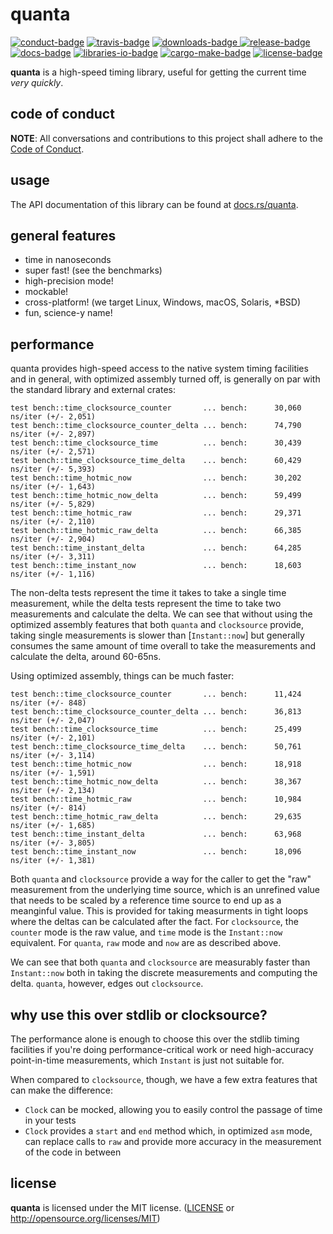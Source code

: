 # quanta

[![conduct-badge][]][conduct] [![travis-badge][]][travis] [![downloads-badge][] ![release-badge][]][crate] [![docs-badge][]][docs] [![libraries-io-badge][]][libraries-io] [![cargo-make-badge][]][cargo-make] [![license-badge][]](#license)

[conduct-badge]: https://img.shields.io/badge/%E2%9D%A4-code%20of%20conduct-blue.svg
[travis-badge]: https://img.shields.io/travis/metrics-rs/quanta/master.svg
[downloads-badge]: https://img.shields.io/crates/d/quanta.svg
[release-badge]: https://img.shields.io/crates/v/quanta.svg
[license-badge]: https://img.shields.io/crates/l/quanta.svg
[docs-badge]: https://docs.rs/quanta/badge.svg
[cargo-make-badge]: https://img.shields.io/badge/built%20with-cargo--make-yellow.svg
[cargo-make]: https://sagiegurari.github.io/cargo-make/
[libraries-io-badge]: https://img.shields.io/librariesio/github/metrics-rs/quanta.svg
[libraries-io]: https://libraries.io/cargo/quanta
[conduct]: https://github.com/metrics-rs/quanta/blob/master/CODE_OF_CONDUCT.md
[travis]: https://travis-ci.org/metrics-rs/quanta
[crate]: https://crates.io/crates/quanta
[docs]: https://docs.rs/quanta

__quanta__ is a high-speed timing library, useful for getting the current time _very quickly_.

## code of conduct

**NOTE**: All conversations and contributions to this project shall adhere to the [Code of Conduct][conduct].

## usage

The API documentation of this library can be found at [docs.rs/quanta](https://docs.rs/quanta/).

## general features
- time in nanoseconds
- super fast! (see the benchmarks)
- high-precision mode!
- mockable!
- cross-platform! (we target Linux, Windows, macOS, Solaris, \*BSD)
- fun, science-y name!

## performance

quanta provides high-speed access to the native system timing facilities and in general, with optimized assembly turned off, is generally on par with the standard library and external crates:

    test bench::time_clocksource_counter       ... bench:      30,060 ns/iter (+/- 2,051)
    test bench::time_clocksource_counter_delta ... bench:      74,790 ns/iter (+/- 2,897)
    test bench::time_clocksource_time          ... bench:      30,439 ns/iter (+/- 2,571)
    test bench::time_clocksource_time_delta    ... bench:      60,429 ns/iter (+/- 5,393)
    test bench::time_hotmic_now                ... bench:      30,202 ns/iter (+/- 1,643)
    test bench::time_hotmic_now_delta          ... bench:      59,499 ns/iter (+/- 5,829)
    test bench::time_hotmic_raw                ... bench:      29,371 ns/iter (+/- 2,110)
    test bench::time_hotmic_raw_delta          ... bench:      66,385 ns/iter (+/- 2,904)
    test bench::time_instant_delta             ... bench:      64,285 ns/iter (+/- 3,311)
    test bench::time_instant_now               ... bench:      18,603 ns/iter (+/- 1,116)

The non-delta tests represent the time it takes to take a single time measurement, while the delta tests represent the time to take two measurements and calculate the delta.  We can see that without using the optimized assembly features that both `quanta` and `clocksource` provide, taking single measurements is slower than [`Instant::now`] but generally consumes the same amount of time overall to take the measurements and calculate the delta, around 60-65ns.

Using optimized assembly, things can be much faster:

    test bench::time_clocksource_counter       ... bench:      11,424 ns/iter (+/- 848)
    test bench::time_clocksource_counter_delta ... bench:      36,813 ns/iter (+/- 2,047)
    test bench::time_clocksource_time          ... bench:      25,499 ns/iter (+/- 2,101)
    test bench::time_clocksource_time_delta    ... bench:      50,761 ns/iter (+/- 3,114)
    test bench::time_hotmic_now                ... bench:      18,918 ns/iter (+/- 1,591)
    test bench::time_hotmic_now_delta          ... bench:      38,367 ns/iter (+/- 2,134)
    test bench::time_hotmic_raw                ... bench:      10,984 ns/iter (+/- 814)
    test bench::time_hotmic_raw_delta          ... bench:      29,635 ns/iter (+/- 1,685)
    test bench::time_instant_delta             ... bench:      63,968 ns/iter (+/- 3,805)
    test bench::time_instant_now               ... bench:      18,096 ns/iter (+/- 1,381)

Both `quanta` and `clocksource` provide a way for the caller to get the "raw" measurement from the underlying time source, which is an unrefined value that needs to be scaled by a reference time source to end up as a meanginful value.  This is provided for taking measurments in tight loops where the deltas can be calculated after the fact.  For `clocksource`, the `counter` mode is the raw value, and `time` mode is the `Instant::now` equivalent.  For `quanta`, `raw` mode and `now` are as described above.

We can see that both `quanta` and `clocksource` are measurably faster than `Instant::now` both in taking the discrete measurements and computing the delta.  `quanta`, however, edges out `clocksource`.

## why use this over stdlib or clocksource?

The performance alone is enough to choose this over the stdlib timing facilities if you're doing performance-critical work or need high-accuracy point-in-time measurements, which `Instant` is just not suitable for.

When compared to `clocksource`, though, we have a few extra features that can make the difference:

- `Clock` can be mocked, allowing you to easily control the passage of time in your tests
- `Clock` provides a `start` and `end` method which, in optimized `asm` mode, can replace calls to `raw` and provide more accuracy in the measurement of the code in between

## license

__quanta__ is licensed under the MIT license. ([LICENSE](LICENSE) or http://opensource.org/licenses/MIT)
